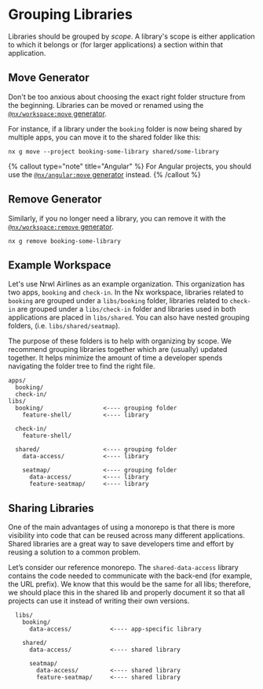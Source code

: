 # Grouping Libraries

Libraries should be grouped by _scope_. A library's scope is either application to which it belongs or (for larger applications) a section within that application.

## Move Generator

Don't be too anxious about choosing the exact right folder structure from the beginning. Libraries can be moved or renamed using the [`@nx/workspace:move` generator](/nx-api/workspace/generators/move).

For instance, if a library under the `booking` folder is now being shared by multiple apps, you can move it to the shared folder like this:

```shell
nx g move --project booking-some-library shared/some-library
```

{% callout type="note" title="Angular" %}
For Angular projects, you should use the [`@nx/angular:move` generator](/nx-api/angular/generators/move) instead.
{% /callout %}

## Remove Generator

Similarly, if you no longer need a library, you can remove it with the [`@nx/workspace:remove` generator](/nx-api/workspace/generators/remove).

```shell
nx g remove booking-some-library
```

## Example Workspace

Let's use Nrwl Airlines as an example organization. This organization has two apps, `booking` and `check-in`. In the Nx workspace, libraries related to `booking` are grouped under a `libs/booking` folder, libraries related to `check-in` are grouped under a `libs/check-in` folder and libraries used in both applications are placed in `libs/shared`. You can also have nested grouping folders, (i.e. `libs/shared/seatmap`).

The purpose of these folders is to help with organizing by scope. We recommend grouping libraries together which are (usually) updated together. It helps minimize the amount of time a developer spends navigating the folder tree to find the right file.

```text
apps/
  booking/
  check-in/
libs/
  booking/                 <---- grouping folder
    feature-shell/         <---- library

  check-in/
    feature-shell/

  shared/                  <---- grouping folder
    data-access/           <---- library

    seatmap/               <---- grouping folder
      data-access/         <---- library
      feature-seatmap/     <---- library
```

## Sharing Libraries

One of the main advantages of using a monorepo is that there is more visibility into code that can be reused across many different applications. Shared libraries are a great way to save developers time and effort by reusing a solution to a common problem.

Let’s consider our reference monorepo. The `shared-data-access` library contains the code needed to communicate with the back-end (for example, the URL prefix). We know that this would be the same for all libs; therefore, we should place this in the shared lib and properly document it so that all projects can use it instead of writing their own versions.

```text
  libs/
    booking/
      data-access/           <---- app-specific library

    shared/
      data-access/           <---- shared library

      seatmap/
        data-access/         <---- shared library
        feature-seatmap/     <---- shared library
```
